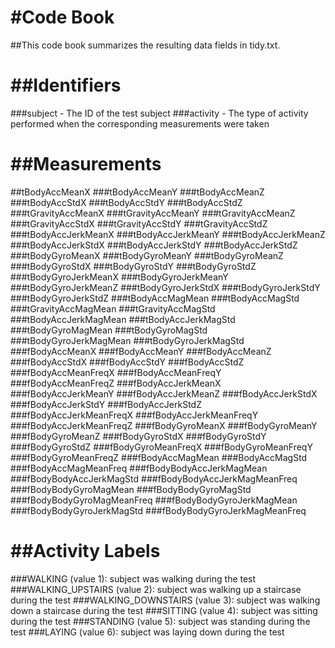 #Code Book
======================================================================

##This code book summarizes the resulting data fields in tidy.txt.

##Identifiers
==================

###subject - The ID of the test subject
###activity - The type of activity performed when the corresponding measurements were taken

##Measurements
==============
##tBodyAccMeanX
###tBodyAccMeanY
###tBodyAccMeanZ
###tBodyAccStdX
###tBodyAccStdY
###tBodyAccStdZ
###tGravityAccMeanX
###tGravityAccMeanY
###tGravityAccMeanZ
###tGravityAccStdX
###tGravityAccStdY
###tGravityAccStdZ
###tBodyAccJerkMeanX
###tBodyAccJerkMeanY
###tBodyAccJerkMeanZ
###tBodyAccJerkStdX
###tBodyAccJerkStdY
###tBodyAccJerkStdZ
###tBodyGyroMeanX
###tBodyGyroMeanY
###tBodyGyroMeanZ
###tBodyGyroStdX
###tBodyGyroStdY
###tBodyGyroStdZ
###tBodyGyroJerkMeanX
###tBodyGyroJerkMeanY
###tBodyGyroJerkMeanZ
###tBodyGyroJerkStdX
###tBodyGyroJerkStdY
###tBodyGyroJerkStdZ
###tBodyAccMagMean
###tBodyAccMagStd
###tGravityAccMagMean
###tGravityAccMagStd
###tBodyAccJerkMagMean
###tBodyAccJerkMagStd
###tBodyGyroMagMean
###tBodyGyroMagStd
###tBodyGyroJerkMagMean
###tBodyGyroJerkMagStd
###fBodyAccMeanX
###fBodyAccMeanY
###fBodyAccMeanZ
###fBodyAccStdX
###fBodyAccStdY
###fBodyAccStdZ
###fBodyAccMeanFreqX
###fBodyAccMeanFreqY
###fBodyAccMeanFreqZ
###fBodyAccJerkMeanX
###fBodyAccJerkMeanY
###fBodyAccJerkMeanZ
###fBodyAccJerkStdX
###fBodyAccJerkStdY
###fBodyAccJerkStdZ
###fBodyAccJerkMeanFreqX
###fBodyAccJerkMeanFreqY
###fBodyAccJerkMeanFreqZ
###fBodyGyroMeanX
###fBodyGyroMeanY
###fBodyGyroMeanZ
###fBodyGyroStdX
###fBodyGyroStdY
###fBodyGyroStdZ
###fBodyGyroMeanFreqX
###fBodyGyroMeanFreqY
###fBodyGyroMeanFreqZ
###fBodyAccMagMean
###BodyAccMagStd
###fBodyAccMagMeanFreq
###fBodyBodyAccJerkMagMean
###fBodyBodyAccJerkMagStd
###fBodyBodyAccJerkMagMeanFreq
###fBodyBodyGyroMagMean
###fBodyBodyGyroMagStd
###fBodyBodyGyroMagMeanFreq
###fBodyBodyGyroJerkMagMean
###fBodyBodyGyroJerkMagStd
###fBodyBodyGyroJerkMagMeanFreq

##Activity Labels
=================
###WALKING (value 1): subject was walking during the test
###WALKING_UPSTAIRS (value 2): subject was walking up a staircase during the test
###WALKING_DOWNSTAIRS (value 3): subject was walking down a staircase during the test
###SITTING (value 4): subject was sitting during the test
###STANDING (value 5): subject was standing during the test
###LAYING (value 6): subject was laying down during the test